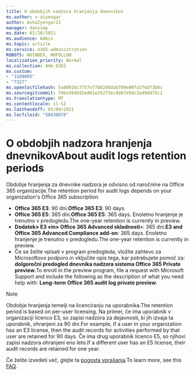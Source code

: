 ```yaml
---
title: O obdobjih nadzora hranjenja dnevnikov
ms.author: v-aiyengar
author: AshaIyengar21
manager: dansimp
ms.date: 02/26/2021
ms.audience: Admin
ms.topic: article
ms.service: o365-administration
ROBOTS: NOINDEX, NOFOLLOW
localization_priority: Normal
ms.collection: Adm_O365
ms.custom:
- "3100005"
- "7327"
ms.openlocfilehash: 5a8601bc7757e77882d8dab709e007a2f6df3b0c
ms.sourcegitcommit: f4ba304b92ed01e35273ecda67e9dc3ad9d475c1
ms.translationtype: MT
ms.contentlocale: sl-SI
ms.lasthandoff: 03/04/2021
ms.locfileid: "50430070"
---
```

# <a name="about-audit-logs-retention-periods"></a><span data-ttu-id="66d3d-102">O obdobjih nadzora hranjenja dnevnikov</span><span class="sxs-lookup"><span data-stu-id="66d3d-102">About audit logs retention periods</span></span>

<span data-ttu-id="66d3d-103">Obdobje hranjenja za dnevnike nadzora je odvisno od naročnine na Office 365 organizacije.</span><span class="sxs-lookup"><span data-stu-id="66d3d-103">The retention period for audit logs depends on your organization's Office 365 subscription.</span></span>

- <span data-ttu-id="66d3d-104">**Office 365 E3**: 90 dni.</span><span class="sxs-lookup"><span data-stu-id="66d3d-104">**Office 365 E3**: 90 days.</span></span>
- <span data-ttu-id="66d3d-105">**Office 365 E5**: 365 dni.</span><span class="sxs-lookup"><span data-stu-id="66d3d-105">**Office 365 E5**: 365 days.</span></span> <span data-ttu-id="66d3d-106">Enoletno hranjenje je trenutno v predogledu.</span><span class="sxs-lookup"><span data-stu-id="66d3d-106">The one-year retention is currently in preview.</span></span>
- <span data-ttu-id="66d3d-107">**Dodatek» E3 «in» Office 365 Advanced skladnosti**«: 365 dni.</span><span class="sxs-lookup"><span data-stu-id="66d3d-107">**E3 and Office 365 Advanced Compliance add-on**: 365 days.</span></span> <span data-ttu-id="66d3d-108">Enoletno hranjenje je trenutno v predogledu.</span><span class="sxs-lookup"><span data-stu-id="66d3d-108">The one-year retention is currently in preview.</span></span>
- <span data-ttu-id="66d3d-109">Če se želite vpisati v program predogleda, vložite zahtevo za Microsoftovo podporo in vključite opis tega, kar potrebujete pomoč za: **dolgoročni predogled dnevnika nadzora sistema Office 365 Private preview**.</span><span class="sxs-lookup"><span data-stu-id="66d3d-109">To enroll in the preview program, file a request with Microsoft Support and include the following as the description of what you need help with: **Long-term Office 365 audit log private preview**.</span></span>
> [!NOTE]
> <span data-ttu-id="66d3d-110">Obdobje hranjenja temelji na licenciranju na uporabnika.</span><span class="sxs-lookup"><span data-stu-id="66d3d-110">The retention period is based on per-user licensing.</span></span> <span data-ttu-id="66d3d-111">Na primer, če ima uporabnik v organizaciji licenco E3, so zapisi nadzora za dejavnosti, ki jih izvaja ta uporabnik, ohranjeni za 90 dni.</span><span class="sxs-lookup"><span data-stu-id="66d3d-111">For example, if a user in your organization has an E3 license, then the audit records for activities performed by that user are retained for 90 days.</span></span> <span data-ttu-id="66d3d-112">Če ima drug uporabnik licenco E5, so njihovi zapisi nadzora ohranjeni eno leto.</span><span class="sxs-lookup"><span data-stu-id="66d3d-112">If a different user has an E5 license, their audit records are retained for one year.</span></span>

<span data-ttu-id="66d3d-113">Če želite izvedeti več, glejte ta [pogosta vprašanja](https://go.microsoft.com/fwlink/?linkid=2115336).</span><span class="sxs-lookup"><span data-stu-id="66d3d-113">To learn more, see this [FAQ](https://go.microsoft.com/fwlink/?linkid=2115336).</span></span>